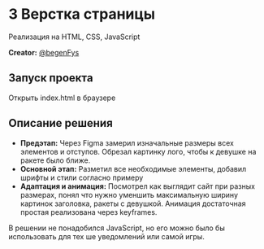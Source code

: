# 3 Верстка страницы

Реализация на HTML, CSS, JavaScript

**Creator:** [@begenFys](https://t.me/begenFys)

## Запуск проекта
Открыть index.html в браузере

## Описание решения
- **Предэтап:** Через Figma замерил изначальные размеры всех элементов и отступов. Обрезал картинку лого, чтобы к девушке на ракете было ближе.
- **Основной этап:** Разметил все необходимые элементы, добавил шрифты и стили согласно примеру
- **Адаптация и анимация:** Посмотрел как выглядит сайт при разных размерах, понял что нужно уменшить максимальную ширину картинок заголовка, ракеты с девушкой. Анимация достаточная простая реализована через keyframes.

В решении не понадобился JavaScript, но его можно было бы использовать для тех ше уведомлений или самой игры.